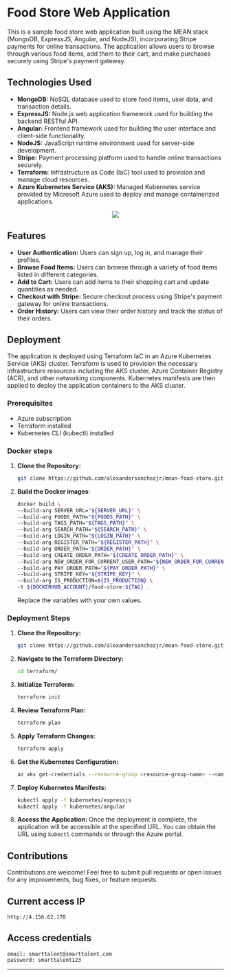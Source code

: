 # Food Store Web Application

This is a sample food store web application built using the MEAN stack (MongoDB, ExpressJS, Angular, and NodeJS), incorporating Stripe payments for online transactions. The application allows users to browse through various food items, add them to their cart, and make purchases securely using Stripe's payment gateway.

## Technologies Used

- **MongoDB:** NoSQL database used to store food items, user data, and transaction details.
- **ExpressJS:** Node.js web application framework used for building the backend RESTful API.
- **Angular:** Frontend framework used for building the user interface and client-side functionality.
- **NodeJS:** JavaScript runtime environment used for server-side development.
- **Stripe:** Payment processing platform used to handle online transactions securely.
- **Terraform:** Infrastructure as Code (IaC) tool used to provision and manage cloud resources.
- **Azure Kubernetes Service (AKS):** Managed Kubernetes service provided by Microsoft Azure used to deploy and manage containerized applications.

<p align="center">
  <a href="https://skillicons.dev">
    <img src="https://skillicons.dev/icons?i=mongodb,express,angular,nodejs,git,terraform,kubernetes,docker,azure" />
  </a>
</p>

## Features

- **User Authentication:** Users can sign up, log in, and manage their profiles.
- **Browse Food Items:** Users can browse through a variety of food items listed in different categories.
- **Add to Cart:** Users can add items to their shopping cart and update quantities as needed.
- **Checkout with Stripe:** Secure checkout process using Stripe's payment gateway for online transactions.
- **Order History:** Users can view their order history and track the status of their orders.

## Deployment

The application is deployed using Terraform IaC in an Azure Kubernetes Service (AKS) cluster. Terraform is used to provision the necessary infrastructure resources including the AKS cluster, Azure Container Registry (ACR), and other networking components. Kubernetes manifests are then applied to deploy the application containers to the AKS cluster.

### Prerequisites

- Azure subscription
- Terraform installed
- Kubernetes CLI (kubectl) installed

### Docker steps

1. **Clone the Repository:**
   ```bash
   git clone https://github.com/alexandersanchezjr/mean-food-store.git
   ```
2. **Build the Docker images**:
   ```bash
   docker build \
   --build-arg SERVER_URL="${SERVER_URL}" \
   --build-arg FOODS_PATH="${FOODS_PATH}" \
   --build-arg TAGS_PATH="${TAGS_PATH}" \
   --build-arg SEARCH_PATH="${SEARCH_PATH}" \
   --build-arg LOGIN_PATH="${LOGIN_PATH}" \
   --build-arg REGISTER_PATH="${REGISTER_PATH}" \
   --build-arg ORDER_PATH="${ORDER_PATH}" \
   --build-arg CREATE_ORDER_PATH="${CREATE_ORDER_PATH}" \
   --build-arg NEW_ORDER_FOR_CURRENT_USER_PATH="${NEW_ORDER_FOR_CURRENT_USER_PATH}" \
   --build-arg PAY_ORDER_PATH="${PAY_ORDER_PATH}" \
   --build-arg STRIPE_KEY="${STRIPE_KEY}" \
   --build-arg IS_PRODUCTION=${IS_PRODUCTION} \
   -t ${DOCKERHUB_ACCOUNT}/food-store:${TAG} .
   ```
   Replace the variables with your own values.

### Deployment Steps

1. **Clone the Repository:**
   ```bash
   git clone https://github.com/alexandersanchezjr/mean-food-store.git
   ```

2. **Navigate to the Terraform Directory:**
   ```bash
   cd terraform/
   ```

3. **Initialize Terraform:**
   ```bash
   terraform init
   ```

4. **Review Terraform Plan:**
   ```bash
   terraform plan
   ```

5. **Apply Terraform Changes:**
   ```bash
   terraform apply
   ```
6. **Get the Kubernetes Configuration:**
   ```bash
   az aks get-credentials --resource-group <resource-group-name> --name <aks-cluster-name>
   ```

7. **Deploy Kubernetes Manifests:**
   ```bash
   kubectl apply -f kubernetes/expressjs
   kubectl apply -f kubernetes/angular
   ```

8. **Access the Application:**
   Once the deployment is complete, the application will be accessible at the specified URL. You can obtain the URL using `kubectl` commands or through the Azure portal.

## Contributions

Contributions are welcome! Feel free to submit pull requests or open issues for any improvements, bug fixes, or feature requests.

## Current access IP 
```
http://4.156.62.178
```

## Access credentials
```
email: smarttalent@smarttalent.com
password: smarttalent123
```
---